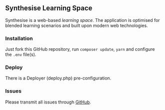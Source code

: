 ## Synthesise Learning Space

Synthesise is a web-based _learning space_. The application is optimised for blended learning scenarios and built upon modern web technologies.

### Installation

Just fork this GitHub repository, run `composer update`, `yarn` and configure the `.env` file(s).

### Deploy

There is a Deployer (deploy.php) pre-configuration.

### Issues

Please transmit all issues through [GitHub](https://github.com/inventionate/Synthesise/issues).
